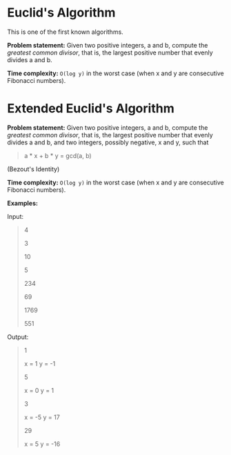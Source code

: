 Euclid's Algorithm
==================

This is one of the first known algorithms.

**Problem statement:** Given two positive integers, a and b, compute the
*greatest common divisor*, that is, the largest positive number that
evenly divides a and b.

**Time complexity:** `O(log y)` in the worst case (when x and y are
consecutive Fibonacci numbers).

Extended Euclid's Algorithm
===========================

**Problem statement:** Given two positive integers, a and b, compute the
*greatest common divisor*, that is, the largest positive number that
evenly divides a and b, and two integers, possibly negative, x and y, such that

> a * x + b * y = gcd(a, b)

(Bezout's Identity)

**Time complexity:** `O(log y)` in the worst case (when x and y are
consecutive Fibonacci numbers).

**Examples:**

Input:

> 4
> 
> 3
> 
> 10
> 
> 5
> 
> 234
> 
> 69
> 
> 1769
> 
> 551

Output:

> 1
> 
> x = 1 y = -1
> 
> 5
> 
> x = 0 y = 1
> 
> 3
> 
> x = -5 y = 17
> 
> 29
> 
> x = 5 y = -16

